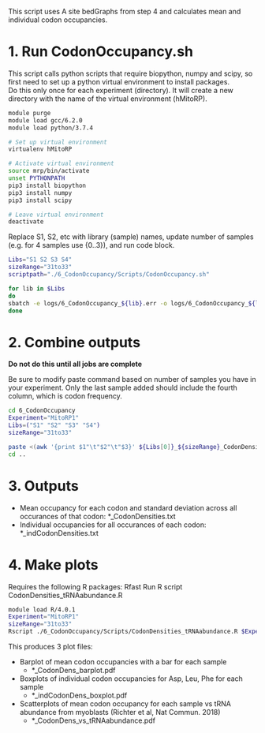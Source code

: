This script uses A site bedGraphs from step 4 and calculates mean and individual codon occupancies. 

# 1. Run CodonOccupancy.sh
This script calls python scripts that require biopython, numpy and scipy, so first need to set up a python virtual environment to install packages.  
Do this only once for each experiment (directory). It will create a new directory with the name of the virtual environment (hMitoRP).
```bash
module purge
module load gcc/6.2.0
module load python/3.7.4

# Set up virtual environment
virtualenv hMitoRP

# Activate virtual environment
source mrp/bin/activate
unset PYTHONPATH
pip3 install biopython
pip3 install numpy
pip3 install scipy

# Leave virtual environment
deactivate
```

Replace S1, S2, etc with library (sample) names, update number of samples (e.g. for 4 samples use {0..3}), and run code block.
```bash
Libs="S1 S2 S3 S4"
sizeRange="31to33"
scriptpath="./6_CodonOccupancy/Scripts/CodonOccupancy.sh"

for lib in $Libs
do
sbatch -e logs/6_CodonOccupancy_${lib}.err -o logs/6_CodonOccupancy_${lib}.log $scriptpath $lib $sizeRange
done
```

# 2. Combine outputs
**Do not do this until all jobs are complete**  

Be sure to modify paste command based on number of samples you have in your experiment. Only the last sample added should include the fourth column, which is codon frequency.

```bash
cd 6_CodonOccupancy
Experiment="MitoRP1"
Libs=("S1" "S2" "S3" "S4")
sizeRange="31to33"

paste <(awk '{print $1"\t"$2"\t"$3}' ${Libs[0]}_${sizeRange}_CodonDensities.txt) <(awk '{print $2"\t"$3}' ${Libs[1]}_${sizeRange}_CodonDensities.txt) <(awk '{print $2"\t"$3}' ${Libs[2]}_${sizeRange}_CodonDensities.txt) <(awk '{print $2"\t"$3"\t"$4}' ${Libs[3]}_${sizeRange}_CodonDensities.txt) > ../${Experiment}_${sizeRange}_CodonDensities.txt
cd ..
```
  
# 3. Outputs
  - Mean occupancy for each codon and standard deviation across all occurances of that codon: \*_CodonDensities.txt 
  - Individual occupancies for all occurances of each codon: \*_indCodonDensities.txt

# 4. Make plots
Requires the following R packages: Rfast
Run R script CodonDensities_tRNAabundance.R
```bash
module load R/4.0.1
Experiment="MitoRP1"
sizeRange="31to33"
Rscript ./6_CodonOccupancy/Scripts/CodonDensities_tRNAabundance.R $Experiment $sizeRange
```
This produces 3 plot files: 
- Barplot of mean codon occupancies with a bar for each sample
  - \*_CodonDens_barplot.pdf
- Boxplots of individual codon occupancies for Asp, Leu, Phe for each sample
  - \*_indCodonDens_boxplot.pdf
- Scatterplots of mean codon occupancy for each sample vs tRNA abundance from myoblasts (Richter et al, Nat Commun. 2018)
  - \*_CodonDens_vs_tRNAabundance.pdf